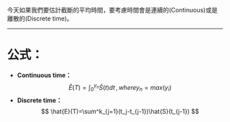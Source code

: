 今天如果我們要估計截斷的平均時間，要考慮時間會是連續的(Continuous)或是離散的(Discrete time)。
- - -
# 公式：
- **Continuous time：**
$$
\hat{E}(T)=\int^{y_n}_0\hat{S}(t)dt\,,\,where y_n=max(y_i)
$$
- **Discrete time：**
$$
\hat{E}(T)=\sum^k_{j=1}(t_j-t_{j-1})\hat{S}(t_{j-1})
$$
